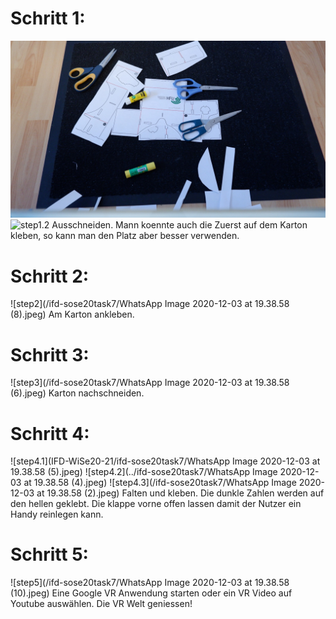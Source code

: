 
# Schritt 1: 
  ![step1.1](https://github.com/R-Walther/IFD-WiSe20-21/blob/main/ifd-sose20task7/img%20(10).jpeg "title")
  ![step1.2](/img_(7).jpeg "title")
Ausschneiden. Mann koennte auch die Zuerst auf dem Karton kleben, so kann man den Platz aber besser verwenden.


# Schritt 2: 
![step2](/ifd-sose20task7/WhatsApp Image 2020-12-03 at 19.38.58 (8).jpeg)
Am Karton ankleben. 

# Schritt 3: 
  ![step3](/ifd-sose20task7/WhatsApp Image 2020-12-03 at 19.38.58 (6).jpeg)
Karton nachschneiden.


# Schritt 4:
![step4.1](IFD-WiSe20-21/ifd-sose20task7/WhatsApp Image 2020-12-03 at 19.38.58 (5).jpeg)
![step4.2](../ifd-sose20task7/WhatsApp Image 2020-12-03 at 19.38.58 (4).jpeg)
![step4.3](/ifd-sose20task7/WhatsApp Image 2020-12-03 at 19.38.58 (2).jpeg)
Falten und kleben. Die dunkle Zahlen werden auf den hellen geklebt. Die klappe vorne offen lassen damit der Nutzer ein Handy reinlegen kann. 

# Schritt 5:

![step5](/ifd-sose20task7/WhatsApp Image 2020-12-03 at 19.38.58 (10).jpeg)
Eine Google VR Anwendung starten oder ein VR Video auf Youtube auswählen. Die VR Welt geniessen!
